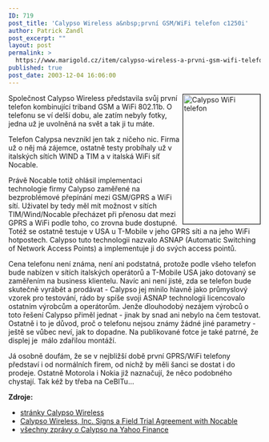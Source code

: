 ```yaml
---
ID: 719
post_title: 'Calypso Wireless a&nbsp;první GSM/WiFi telefon c1250i'
author: Patrick Zandl
post_excerpt: ""
layout: post
permalink: >
  https://www.marigold.cz/item/calypso-wireless-a-prvni-gsm-wifi-telefon-c1250i
published: true
post_date: 2003-12-04 16:06:00
---
```

<P><IMG height=259 alt="Calypso WiFi telefon" src="http://www.newswireless.net/images/articles/calypsophone.jpg" width=154 align=right border=1>Společnost Calypso Wireless představila svůj první telefon kombinující triband GSM a WiFi 802.11b. O telefonu se ví delší dobu, ale zatím nebyly fotky, jedna už je uvolněná na svět a tak ji tu máte. </P>
<P>Telefon Calypsa nevznikl jen tak z ničeho nic. Firma už o něj má zájemce, ostatně testy probíhaly už v italských sítích WIND a TIM a v italská WiFi síť Nocable. </P>
<P>Právě Nocable totiž ohlásil implementaci technologie firmy Calypso zaměřené na bezproblémové přepínání mezi GSM/GPRS a WiFi sítí. Uživatel by tedy měl mít možnost v sítích TIM/Wind/Nocable přecházet při přenosu dat mezi GPRS a WiFi podle toho, co zrovna bude dostupné. Totéž se ostatně testuje v USA u T-Mobile v jeho GPRS síti a na jeho WiFi hotpostech. Calypso tuto technologii nazvalo ASNAP (Automatic Switching of Network Access Points) a implementuje ji do svých&#160;access pointů. </P>
<P>Cena telefonu není známa, není ani podstatná, protože podle všeho telefon bude nabízen v sítích&#160;italských operátorů a T-Mobile USA jako dotovaný se zaměřením na business klientelu. Navíc ani není jisté, zda se telefon bude skutečně vyrábět a prodávat - Calypso jej mínilo hlavně jako průmyslový vzorek pro&#160;testování, rádo by spíše svoji ASNAP technologii licencovalo ostatním výrobcům a operátorům. Jenže dlouhodobý nezájem výrobců o toto řešení Calypso přiměl jednat - jinak by snad ani nebylo na čem testovat. Ostatně i to je důvod, proč o telefonu nejsou známy žádné jiné parametry - ještě se vůbec neví, jak to dopadne. Na publikované fotce je také&#160;patrné, že displej je &#160;málo zdařilou montáží.</P>
<P>Já osobně doufám, že se v nejbližší době první GPRS/WiFi telefony představí i od normálních firem, od nichž by měli šanci se dostat i do prodeje. Ostatně Motorola i Nokia již naznačují, že něco podobného chystají. Tak kéž by třeba na CeBITu...</P>
<P><STRONG>Zdroje:</STRONG></P>
<UL>
<LI><A href="http://www.calypsowireless.com/" target=_blank>stránky Calypso Wireless</A></LI>
<LI><A href="http://biz.yahoo.com/bw/031119/195231_1.html" target=_blank>Calypso Wireless, Inc. Signs a Field Trial Agreement with Nocable</A></LI><A href="http://finance.yahoo.com/q/h?s=clyw.pk" target=_blank>
<LI>všechny zprávy o Calypso na Yahoo Finance</A>&#160;</LI></UL>